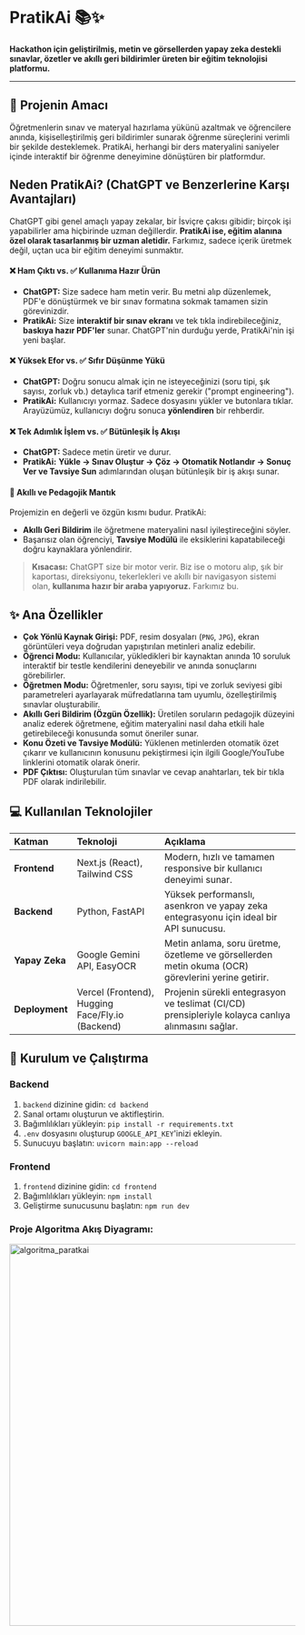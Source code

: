 # PratikAi 📚✨

**Hackathon için geliştirilmiş, metin ve görsellerden yapay zeka destekli sınavlar, özetler ve akıllı geri bildirimler üreten bir eğitim teknolojisi platformu.**

---

## 🎯 Projenin Amacı

Öğretmenlerin sınav ve materyal hazırlama yükünü azaltmak ve öğrencilere anında, kişiselleştirilmiş geri bildirimler sunarak öğrenme süreçlerini verimli bir şekilde desteklemek. PratikAi, herhangi bir ders materyalini saniyeler içinde interaktif bir öğrenme deneyimine dönüştüren bir platformdur.

## Neden PratikAi? (ChatGPT ve Benzerlerine Karşı Avantajları)

ChatGPT gibi genel amaçlı yapay zekalar, bir İsviçre çakısı gibidir; birçok işi yapabilirler ama hiçbirinde uzman değillerdir. **PratikAi ise, eğitim alanına özel olarak tasarlanmış bir uzman aletidir.** Farkımız, sadece içerik üretmek değil, uçtan uca bir eğitim deneyimi sunmaktır.

#### ❌ Ham Çıktı vs. ✅ Kullanıma Hazır Ürün
* **ChatGPT:** Size sadece ham metin verir. Bu metni alıp düzenlemek, PDF'e dönüştürmek ve bir sınav formatına sokmak tamamen sizin görevinizdir.
* **PratikAi:** Size **interaktif bir sınav ekranı** ve tek tıkla indirebileceğiniz, **baskıya hazır PDF'ler** sunar. ChatGPT'nin durduğu yerde, PratikAi'nin işi yeni başlar.

#### ❌ Yüksek Efor vs. ✅ Sıfır Düşünme Yükü
* **ChatGPT:** Doğru sonucu almak için ne isteyeceğinizi (soru tipi, şık sayısı, zorluk vb.) detaylıca tarif etmeniz gerekir ("prompt engineering").
* **PratikAi:** Kullanıcıyı yormaz. Sadece dosyasını yükler ve butonlara tıklar. Arayüzümüz, kullanıcıyı doğru sonuca **yönlendiren** bir rehberdir.

#### ❌ Tek Adımlık İşlem vs. ✅ Bütünleşik İş Akışı
* **ChatGPT:** Sadece metin üretir ve durur.
* **PratikAi:** **Yükle -> Sınav Oluştur -> Çöz -> Otomatik Notlandır -> Sonuç Ver ve Tavsiye Sun** adımlarından oluşan bütünleşik bir iş akışı sunar.

#### 🧠 Akıllı ve Pedagojik Mantık
Projemizin en değerli ve özgün kısmı budur. PratikAi:
* **Akıllı Geri Bildirim** ile öğretmene materyalini nasıl iyileştireceğini söyler.
* Başarısız olan öğrenciyi, **Tavsiye Modülü** ile eksiklerini kapatabileceği doğru kaynaklara yönlendirir.

> **Kısacası:** ChatGPT size bir motor verir. Biz ise o motoru alıp, şık bir kaportası, direksiyonu, tekerlekleri ve akıllı bir navigasyon sistemi olan, **kullanıma hazır bir araba yapıyoruz.** Farkımız bu.

## ✨ Ana Özellikler

-   **Çok Yönlü Kaynak Girişi:** PDF, resim dosyaları (`PNG`, `JPG`), ekran görüntüleri veya doğrudan yapıştırılan metinleri analiz edebilir.
-   **Öğrenci Modu:** Kullanıcılar, yükledikleri bir kaynaktan anında 10 soruluk interaktif bir testle kendilerini deneyebilir ve anında sonuçlarını görebilirler.
-   **Öğretmen Modu:** Öğretmenler, soru sayısı, tipi ve zorluk seviyesi gibi parametreleri ayarlayarak müfredatlarına tam uyumlu, özelleştirilmiş sınavlar oluşturabilir.
-   **Akıllı Geri Bildirim (Özgün Özellik):** Üretilen soruların pedagojik düzeyini analiz ederek öğretmene, eğitim materyalini nasıl daha etkili hale getirebileceği konusunda somut öneriler sunar.
-   **Konu Özeti ve Tavsiye Modülü:** Yüklenen metinlerden otomatik özet çıkarır ve kullanıcının konusunu pekiştirmesi için ilgili Google/YouTube linklerini otomatik olarak önerir.
-   **PDF Çıktısı:** Oluşturulan tüm sınavlar ve cevap anahtarları, tek bir tıkla PDF olarak indirilebilir.

## 💻 Kullanılan Teknolojiler

| Katman | Teknoloji | Açıklama |
| :--- | :--- | :--- |
| **Frontend** | Next.js (React), Tailwind CSS | Modern, hızlı ve tamamen responsive bir kullanıcı deneyimi sunar. |
| **Backend** | Python, FastAPI | Yüksek performanslı, asenkron ve yapay zeka entegrasyonu için ideal bir API sunucusu. |
| **Yapay Zeka** | Google Gemini API, EasyOCR | Metin anlama, soru üretme, özetleme ve görsellerden metin okuma (OCR) görevlerini yerine getirir. |
| **Deployment**| Vercel (Frontend), Hugging Face/Fly.io (Backend) | Projenin sürekli entegrasyon ve teslimat (CI/CD) prensipleriyle kolayca canlıya alınmasını sağlar. |

## 🚀 Kurulum ve Çalıştırma

### Backend
1.  `backend` dizinine gidin: `cd backend`
2.  Sanal ortamı oluşturun ve aktifleştirin.
3.  Bağımlılıkları yükleyin: `pip install -r requirements.txt`
4.  `.env` dosyasını oluşturup `GOOGLE_API_KEY`'inizi ekleyin.
5.  Sunucuyu başlatın: `uvicorn main:app --reload`

### Frontend
1.  `frontend` dizinine gidin: `cd frontend`
2.  Bağımlılıkları yükleyin: `npm install`
3.  Geliştirme sunucusunu başlatın: `npm run dev`

### Proje Algoritma Akış Diyagramı:
<img width="635" height="672" alt="algoritma_paratkai" src="https://github.com/user-attachments/assets/c789697b-3d4b-445a-b7a7-61196b428001" />


